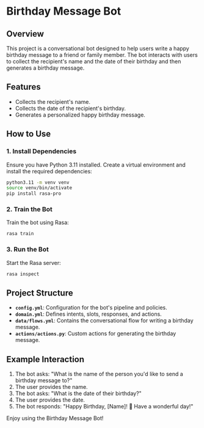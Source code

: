 # Birthday Message Bot

## Overview
This project is a conversational bot designed to help users write a happy birthday message to a friend or family member. The bot interacts with users to collect the recipient's name and the date of their birthday and then generates a birthday message.

## Features
- Collects the recipient's name.
- Collects the date of the recipient's birthday.
- Generates a personalized happy birthday message.

## How to Use

### 1. Install Dependencies
Ensure you have Python 3.11 installed. Create a virtual environment and install the required dependencies:
```bash
python3.11 -m venv venv
source venv/bin/activate
pip install rasa-pro
```

### 2. Train the Bot
Train the bot using Rasa:
```bash
rasa train
```

### 3. Run the Bot
Start the Rasa server:
```bash
rasa inspect
```

## Project Structure
- **`config.yml`**: Configuration for the bot's pipeline and policies.
- **`domain.yml`**: Defines intents, slots, responses, and actions.
- **`data/flows.yml`**: Contains the conversational flow for writing a birthday message.
- **`actions/actions.py`**: Custom actions for generating the birthday message.

## Example Interaction
1. The bot asks: "What is the name of the person you'd like to send a birthday message to?"
2. The user provides the name.
3. The bot asks: "What is the date of their birthday?"
4. The user provides the date.
5. The bot responds: "Happy Birthday, [Name]! 🎉 Have a wonderful day!"

Enjoy using the Birthday Message Bot!